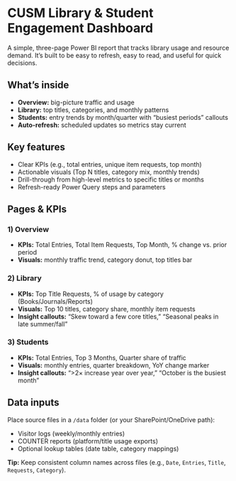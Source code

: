 # CUSM Library & Student Engagement Dashboard

A simple, three-page Power BI report that tracks library usage and resource demand. It’s built to be easy to refresh, easy to read, and useful for quick decisions.

## What’s inside

* **Overview:** big-picture traffic and usage
* **Library:** top titles, categories, and monthly patterns
* **Students:** entry trends by month/quarter with “busiest periods” callouts
* **Auto-refresh:** scheduled updates so metrics stay current

## Key features

* Clear KPIs (e.g., total entries, unique item requests, top month)
* Actionable visuals (Top N titles, category mix, monthly trends)
* Drill-through from high-level metrics to specific titles or months
* Refresh-ready Power Query steps and parameters

## Pages & KPIs

### 1) Overview

* **KPIs:** Total Entries, Total Item Requests, Top Month, % change vs. prior period
* **Visuals:** monthly traffic trend, category donut, top titles bar

### 2) Library

* **KPIs:** Top Title Requests, % of usage by category (Books/Journals/Reports)
* **Visuals:** Top 10 titles, category share, monthly item requests
* **Insight callouts:** “Skew toward a few core titles,” “Seasonal peaks in late summer/fall”

### 3) Students

* **KPIs:** Total Entries, Top 3 Months, Quarter share of traffic
* **Visuals:** monthly entries, quarter breakdown, YoY change marker
* **Insight callouts:** “>2× increase year over year,” “October is the busiest month”

## Data inputs

Place source files in a `/data` folder (or your SharePoint/OneDrive path):

* Visitor logs (weekly/monthly entries)
* COUNTER reports (platform/title usage exports)
* Optional lookup tables (date table, category mappings)

**Tip:** Keep consistent column names across files (e.g., `Date`, `Entries`, `Title`, `Requests`, `Category`).
